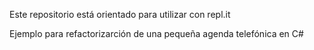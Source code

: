 Este repositorio está orientado para utilizar con repl.it

Ejemplo para refactorizarción de una pequeña agenda telefónica en C#
